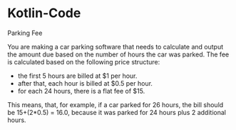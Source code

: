 # Kotlin-Code
Parking Fee


You are making a car parking software that needs to calculate and output the amount due based on the number of hours the car was parked.
The fee is calculated based on the following price structure:
- the first 5 hours are billed at $1 per hour.
- after that, each hour is billed at $0.5 per hour.
- for each 24 hours, there is a flat fee of $15.

This means, that, for example, if a car parked for 26 hours, the bill should be 15+(2*0.5) = 16.0, because it was parked for 24 hours plus 2 additional hours.
